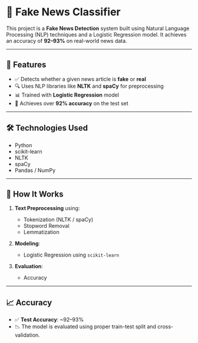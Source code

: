 # 📰 Fake News Classifier

This project is a **Fake News Detection** system built using Natural Language Processing (NLP) techniques and a Logistic Regression model. It achieves an accuracy of **92–93%** on real-world news data.

---

## 🚀 Features

- ✅ Detects whether a given news article is **fake** or **real**
- 🔍 Uses NLP libraries like **NLTK** and **spaCy** for preprocessing
- 📊 Trained with **Logistic Regression** model
- 🧠 Achieves over **92% accuracy** on the test set

---

## 🛠️ Technologies Used

- Python
- scikit-learn
- NLTK
- spaCy
- Pandas / NumPy

---

## 🧪 How It Works

1. **Text Preprocessing** using:
   - Tokenization (NLTK / spaCy)
   - Stopword Removal
   - Lemmatization

2. **Modeling**:
   - Logistic Regression using `scikit-learn`

3. **Evaluation**:
   - Accuracy

---

## 📈 Accuracy

- ✅ **Test Accuracy**: ~92–93%
- 📉 The model is evaluated using proper train-test split and cross-validation.

